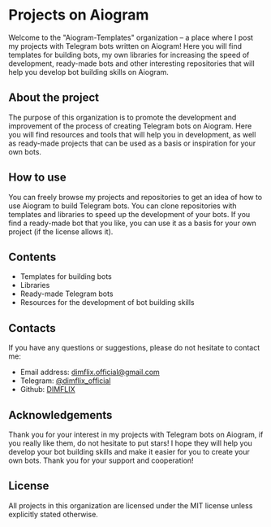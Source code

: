 # Projects on Aiogram

Welcome to the "Aiogram-Templates" organization – a place where I post my projects with Telegram bots written on Aiogram! Here you will find templates for building bots, my own libraries for increasing the speed of development, ready-made bots and other interesting repositories that will help you develop bot building skills on Aiogram.

## About the project

The purpose of this organization is to promote the development and improvement of the process of creating Telegram bots on Aiogram. Here you will find resources and tools that will help you in development, as well as ready-made projects that can be used as a basis or inspiration for your own bots.

## How to use

You can freely browse my projects and repositories to get an idea of how to use Aiogram to build Telegram bots. You can clone repositories with templates and libraries to speed up the development of your bots. If you find a ready-made bot that you like, you can use it as a basis for your own project (if the license allows it).

## Contents

- Templates for building bots
- Libraries
- Ready-made Telegram bots
- Resources for the development of bot building skills

## Contacts

If you have any questions or suggestions, please do not hesitate to contact me:

- Email address: dimflix.official@gmail.com
- Telegram: [@dimflix_official](https://t.me/dimflix_official)
- Github: [DIMFLIX](https://github.com/DIMFLIX)

## Acknowledgements

Thank you for your interest in my projects with Telegram bots on Aiogram, if you really like them, do not hesitate to put stars! I hope they will help you develop your bot building skills and make it easier for you to create your own bots. Thank you for your support and cooperation!

## License

All projects in this organization are licensed under the MIT license unless explicitly stated otherwise.
